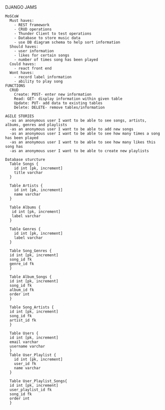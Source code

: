 DJANGO JAMS

    MoSCoW
      Must haves:
        - REST framework
        - CRUD operations
        - Thunder Client to test operations
        - Database to store music data
        - use DB diagram schema to help sort information
      Should haves: 
        - user information
        - likes for certain songs
        - number of times song has been played
      Could haves:
        - react front end
      Wont haves:
        - record label information
        - ability to play song
    FUNCTIONS
      CRUD
        Create: POST- enter new information
        Read: GET- display information within given table
        Update: PUT- add data to existing tables
        Delete: DELETE- remove tables/information

    AGILE STORIES
      -as an anonymous user I want to be able to see songs, artists, albums, genres and playlists
      -as an anonymous user I want to be able to add new songs 
      -as an anonymous user I want to be able to see how many times a song has been played
      -as an anonymous user I want to be able to see how many likes this song has
      -as an anonymous user I want to be able to create new playlists

    Database sturcture
      Table Songs {
        id int [pk, increment]
        title varchar 
      }
      
      Table Artists {
        id int [pk, increment]
        name varchar
      }
      
      Table Albums {
       id int [pk, increment]
       label varchar
      }
      
      Table Genres {
        id int [pk, increment]
        label varchar
      }
      
      Table Song_Genres {
      id int [pk, increment]
      song_id fk
      genre_id fk
      }
      
      Table Album_Songs {
      id int [pk, increment]
      song_id fk
      album_id fk
      order int
      }
      
      Table Song_Artists {
      id int [pk, increment]
      song_id fk
      artist_id fk
      }
      
      Table Users {
      id int [pk, increment]
      email varchar
      username varchar
      }
      Table User_Playlist {
        id int [pk, increment]
        user_id fk
        name varchar
      }
      
      Table User_Playlist_Songs{
      id int [pk, increment]
      user_playlist_id fk
      song_id fk
      order int
      }
